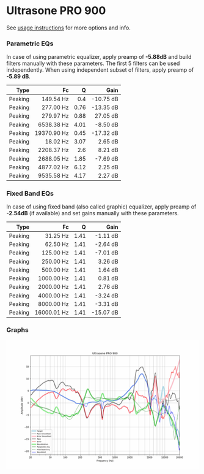 # Ultrasone PRO 900
See [usage instructions](https://github.com/jaakkopasanen/AutoEq#usage) for more options and info.

### Parametric EQs
In case of using parametric equalizer, apply preamp of **-5.88dB** and build filters manually
with these parameters. The first 5 filters can be used independently.
When using independent subset of filters, apply preamp of **-5.89 dB**.

| Type    | Fc          |    Q | Gain      |
|--------:|------------:|-----:|----------:|
| Peaking | 149.54 Hz   | 0.4  | -10.75 dB |
| Peaking | 277.00 Hz   | 0.76 | -13.35 dB |
| Peaking | 279.97 Hz   | 0.88 | 27.05 dB  |
| Peaking | 6538.38 Hz  | 4.01 | -8.50 dB  |
| Peaking | 19370.90 Hz | 0.45 | -17.32 dB |
| Peaking | 18.02 Hz    | 3.07 | 2.65 dB   |
| Peaking | 2208.37 Hz  | 2.6  | 8.21 dB   |
| Peaking | 2688.05 Hz  | 1.85 | -7.69 dB  |
| Peaking | 4877.02 Hz  | 6.12 | 2.25 dB   |
| Peaking | 9535.58 Hz  | 4.17 | 2.27 dB   |

### Fixed Band EQs
In case of using fixed band (also called graphic) equalizer, apply preamp of **-2.54dB**
(if available) and set gains manually with these parameters.

| Type    | Fc          |    Q | Gain      |
|--------:|------------:|-----:|----------:|
| Peaking | 31.25 Hz    | 1.41 | -1.11 dB  |
| Peaking | 62.50 Hz    | 1.41 | -2.64 dB  |
| Peaking | 125.00 Hz   | 1.41 | -7.01 dB  |
| Peaking | 250.00 Hz   | 1.41 | 3.26 dB   |
| Peaking | 500.00 Hz   | 1.41 | 1.64 dB   |
| Peaking | 1000.00 Hz  | 1.41 | 0.81 dB   |
| Peaking | 2000.00 Hz  | 1.41 | 2.76 dB   |
| Peaking | 4000.00 Hz  | 1.41 | -3.24 dB  |
| Peaking | 8000.00 Hz  | 1.41 | -3.31 dB  |
| Peaking | 16000.01 Hz | 1.41 | -15.07 dB |

### Graphs
![](./Ultrasone%20PRO%20900.png)